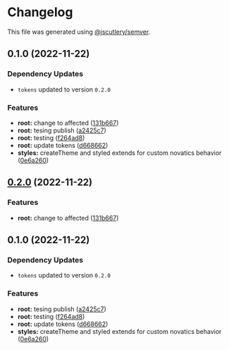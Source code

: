 # Changelog

This file was generated using [@jscutlery/semver](https://github.com/jscutlery/semver).

## 0.1.0 (2022-11-22)

### Dependency Updates

* `tokens` updated to version `0.2.0`

### Features

* **root:** change to affected ([131b667](https://github.com/mgonc/novatics-ui/commit/131b667a1aa6f590bef912794be26fd1f0528fb1))
* **root:** tesing publish ([a2425c7](https://github.com/mgonc/novatics-ui/commit/a2425c7c1529c67544d53033771625f591373c23))
* **root:** testing ([f264ad8](https://github.com/mgonc/novatics-ui/commit/f264ad8d5488626a5bf6cea7d3ac8b586cbec58e))
* **root:** update tokens ([d668662](https://github.com/mgonc/novatics-ui/commit/d668662e71e9f61a2e51ee31429e3bd048c5c23c))
* **styles:** createTheme and styled extends for custom novatics behavior ([0e6a260](https://github.com/mgonc/novatics-ui/commit/0e6a260f596eec72f59537b34658bc7acd8675dd))

## [0.2.0](https://github.com/mgonc/novatics-ui/compare/styles-0.1.0...styles-0.2.0) (2022-11-22)


### Features

* **root:** change to affected ([131b667](https://github.com/mgonc/novatics-ui/commit/131b667a1aa6f590bef912794be26fd1f0528fb1))

## 0.1.0 (2022-11-22)

### Dependency Updates

* `tokens` updated to version `0.2.0`

### Features

* **root:** tesing publish ([a2425c7](https://github.com/mgonc/novatics-ui/commit/a2425c7c1529c67544d53033771625f591373c23))
* **root:** testing ([f264ad8](https://github.com/mgonc/novatics-ui/commit/f264ad8d5488626a5bf6cea7d3ac8b586cbec58e))
* **root:** update tokens ([d668662](https://github.com/mgonc/novatics-ui/commit/d668662e71e9f61a2e51ee31429e3bd048c5c23c))
* **styles:** createTheme and styled extends for custom novatics behavior ([0e6a260](https://github.com/mgonc/novatics-ui/commit/0e6a260f596eec72f59537b34658bc7acd8675dd))
